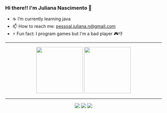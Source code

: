 ### Hi there!! I'm Juliana Nascimento 👋

- ☕ I’m currently learning java 
- 📫 How to reach me: pessoal.juliana.n@gmail.com
- ⚡ Fun fact: I program games but I'm a bad player 🎮👎

<hr>

<p align="center">
 <img height="150px" src="https://github-readme-stats.vercel.app/api?username=Junasc&show_icons=true&theme=dracula&include_all_commits=true&count_public=true"/>
 <img height="150px" src="https://github-readme-stats.vercel.app/api/top-langs/?username=Junasc&layout=compact&langs_count=7&theme=dracula"/>
</p>
 
<hr>
 
<p align="center">
 <img src="https://img.icons8.com/dusk/64/000000/cs.png" />
 <img src="https://img.icons8.com/dusk/64/000000/unity.png" />
 <img src="https://img.icons8.com/nolan/64/visual-studio-code-2019.png" />
</p>
